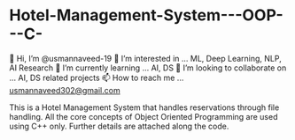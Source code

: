 # Hotel-Management-System---OOP---C-
👋 Hi, I’m @usmannaveed-19
👀 I’m interested in ... ML, Deep Learning, NLP, AI Research
🌱 I’m currently learning ... AI, DS
💞️ I’m looking to collaborate on ... AI, DS related projects
📫 How to reach me ... usmannaveed302@gmail.com

This is a Hotel Management System that handles reservations through file handling. All the core concepts of Object Oriented Programming are used using C++ only. Further details are attached along the code.
